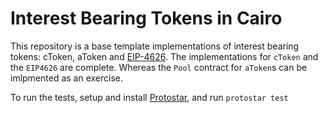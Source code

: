 # Interest Bearing Tokens in Cairo

This repository is a base template implementations of interest bearing tokens: cToken, aToken and [EIP-4626](https://eips.ethereum.org/EIPS/eip-4626). The implementations for `cToken` and the `EIP4626` are complete. Whereas the `Pool` contract for `aToken`s can be imlpmented as an exercise. 

To run the tests, setup and install [Protostar](https://www.google.com/search?client=firefox-b-d&q=protostar+cairo), and run `protostar test` 
